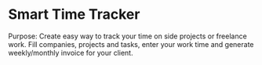 # Smart Time Tracker

Purpose: Create easy way to track your time on side projects or freelance work. Fill companies, projects and tasks, enter your work time and generate weekly/monthly invoice for your client.
